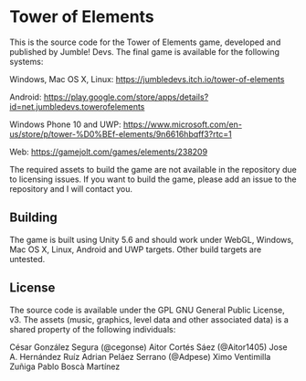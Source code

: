 # Tower of Elements

This is the source code for the Tower of Elements game, developed and published by Jumble! Devs. The final game is available for the following systems:

Windows, Mac OS X, Linux:
https://jumbledevs.itch.io/tower-of-elements

Android:
https://play.google.com/store/apps/details?id=net.jumbledevs.towerofelements

Windows Phone 10 and UWP:
https://www.microsoft.com/en-us/store/p/tower-%D0%BEf-elements/9n6616hbqff3?rtc=1

Web:
https://gamejolt.com/games/elements/238209

The required assets to build the game are not available in the repository due to licensing issues. If you want to build the game, please add an issue to the repository and I will contact you.

## Building

The game is built using Unity 5.6 and should work under WebGL, Windows, Mac OS X, Linux, Android and UWP targets. Other build targets are untested.

## License

The source code is available under the GPL GNU General Public License, v3. The assets (music, graphics, level data and other associated data) is a shared property of the following individuals:

César González Segura (@cegonse)
Aitor Cortés Sáez (@Aitor1405)
Jose A. Hernández Ruíz
Adrian Peláez Serrano (@Adpese)
Ximo Ventimilla Zuñiga
Pablo Boscà Martínez
